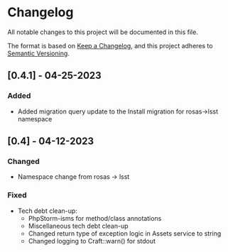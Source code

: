 # Changelog

All notable changes to this project will be documented in this file.

The format is based on [Keep a Changelog](https://keepachangelog.com/en/1.0.0/),
and this project adheres to [Semantic Versioning](https://semver.org/spec/v2.0.0.html).

## [0.4.1] - 04-25-2023

### Added

- Added migration query update to the Install migration for rosas->lsst namespace

## [0.4] - 04-12-2023

### Changed

- Namespace change from rosas -> lsst

### Fixed

- Tech debt clean-up:
  - PhpStorm-isms for method/class annotations
  - Miscellaneous tech debt clean-up
  - Changed return type of exception logic in Assets service to string
  - Changed logging to Craft::warn() for stdout